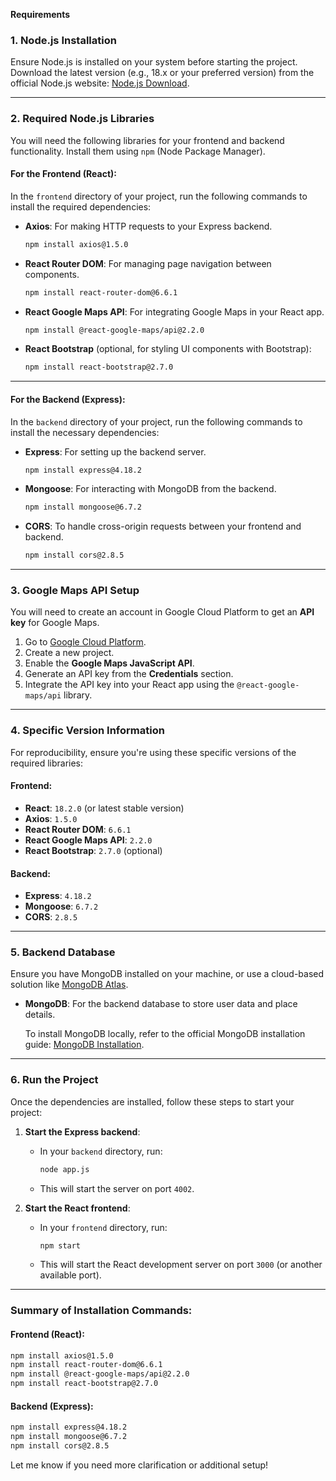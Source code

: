 **Requirements** 
### 1. **Node.js Installation**  
Ensure Node.js is installed on your system before starting the project.  
Download the latest version (e.g., 18.x or your preferred version) from the official Node.js website: [Node.js Download](https://nodejs.org/).

---

### 2. **Required Node.js Libraries**  
You will need the following libraries for your frontend and backend functionality. Install them using `npm` (Node Package Manager).

#### For the **Frontend** (React):
In the `frontend` directory of your project, run the following commands to install the required dependencies:

- **Axios**: For making HTTP requests to your Express backend.
  ```bash
  npm install axios@1.5.0
  ```

- **React Router DOM**: For managing page navigation between components.
  ```bash
  npm install react-router-dom@6.6.1
  ```

- **React Google Maps API**: For integrating Google Maps in your React app.
  ```bash
  npm install @react-google-maps/api@2.2.0
  ```

- **React Bootstrap** (optional, for styling UI components with Bootstrap):
  ```bash
  npm install react-bootstrap@2.7.0
  ```

---

#### For the **Backend** (Express):
In the `backend` directory of your project, run the following commands to install the necessary dependencies:

- **Express**: For setting up the backend server.
  ```bash
  npm install express@4.18.2
  ```

- **Mongoose**: For interacting with MongoDB from the backend.
  ```bash
  npm install mongoose@6.7.2
  ```

- **CORS**: To handle cross-origin requests between your frontend and backend.
  ```bash
  npm install cors@2.8.5
  ```

---

### 3. **Google Maps API Setup**  
You will need to create an account in Google Cloud Platform to get an **API key** for Google Maps.

1. Go to [Google Cloud Platform](https://cloud.google.com/).
2. Create a new project.
3. Enable the **Google Maps JavaScript API**.
4. Generate an API key from the **Credentials** section.
5. Integrate the API key into your React app using the `@react-google-maps/api` library.

---

### 4. **Specific Version Information**  
For reproducibility, ensure you're using these specific versions of the required libraries:

#### Frontend:
- **React**: `18.2.0` (or latest stable version)
- **Axios**: `1.5.0`
- **React Router DOM**: `6.6.1`
- **React Google Maps API**: `2.2.0`
- **React Bootstrap**: `2.7.0` (optional)

#### Backend:
- **Express**: `4.18.2`
- **Mongoose**: `6.7.2`
- **CORS**: `2.8.5`

---

### 5. **Backend Database**  
Ensure you have MongoDB installed on your machine, or use a cloud-based solution like [MongoDB Atlas](https://www.mongodb.com/cloud/atlas).

- **MongoDB**: For the backend database to store user data and place details.

  To install MongoDB locally, refer to the official MongoDB installation guide: [MongoDB Installation](https://www.mongodb.com/docs/manual/installation/).

---

### 6. **Run the Project**  
Once the dependencies are installed, follow these steps to start your project:

1. **Start the Express backend**:
   - In your `backend` directory, run:
     ```bash
     node app.js
     ```
   - This will start the server on port `4002`.

2. **Start the React frontend**:
   - In your `frontend` directory, run:
     ```bash
     npm start
     ```
   - This will start the React development server on port `3000` (or another available port).

---

### Summary of Installation Commands:

#### Frontend (React):
```bash
npm install axios@1.5.0
npm install react-router-dom@6.6.1
npm install @react-google-maps/api@2.2.0
npm install react-bootstrap@2.7.0
```

#### Backend (Express):
```bash
npm install express@4.18.2
npm install mongoose@6.7.2
npm install cors@2.8.5
```

Let me know if you need more clarification or additional setup!

